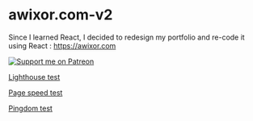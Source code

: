 # awixor.com-v2

Since I learned React, I decided to redesign my portfolio and re-code it using React : https://awixor.com

[![Support me on Patreon](https://c5.patreon.com/external/logo/become_a_patron_button.png)](https://www.patreon.com/awixor)

[Lighthouse test](https://www.webpagetest.org/result/191220_DS_f6e5e5c46f91a6fe1cdd42665df8764f/)

[Page speed test](https://developers.google.com/speed/pagespeed/insights/?url=https%3A%2F%2Fawixor.netlify.com)

[Pingdom test](https://tools.pingdom.com/#5bc933b94ec00000)
